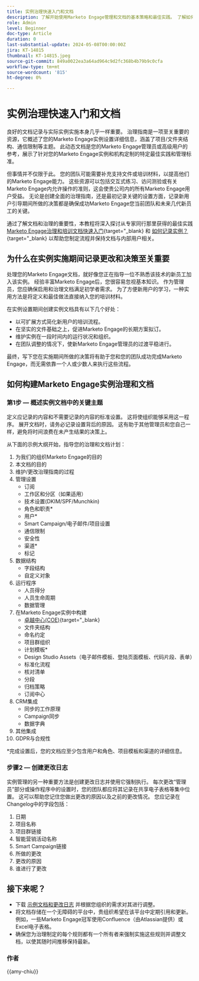 ```yaml
---
title: 实例治理快速入门和文档
description: 了解开始使用Marketo Engage管理和文档的基本策略和最佳实践。 了解如何创建可扩展的文档、简化用户培训，并确保在Marketo Engage实例中使用结构来构建。
role: Admin
level: Beginner
doc-type: Article
duration: 0
last-substantial-update: 2024-05-08T00:00:00Z
jira: KT-14815
thumbnail: KT-14815.jpeg
source-git-commit: 849a0022ea3a64ad964c9d2fc368b4b79b9c0cfa
workflow-type: tm+mt
source-wordcount: '815'
ht-degree: 0%

---
```



# 实例治理快速入门和文档

良好的文档记录与实际实例实施本身几乎一样重要。 治理指南是一项至关重要的资源，它概述了您的Marketo Engage实例设置详细信息，涵盖了项目/文件夹结构、通信限制等主题。 此动态文档是您的Marketo Engage管理员或高级用户的参考，展示了针对您的Marketo Engage实例和机构定制的特定最佳实践和管理标准。

但事情并不仅限于此。 您的团队可能需要补充支持文件或培训材料，以提高他们的Marketo Engage能力。 这些资源可以包括交互式练习、访问测验或有关Marketo Engage内允许操作的准则，这会使贵公司内的所有Marketo Engage用户受益。 无论是创建全面的治理指南，还是最初记录关键的设置方面，记录新用户引导期间所做的决策都是确保成功Marketo Engage您当前团队和未来几代新员工的关键。

通过了解文档和治理的重要性，本教程将深入探讨从专家同行那里获得的最佳实践 [Marketo Engage治理和培训文档快速入门](https://nation.marketo.com/t5/product-blogs/getting-started-on-your-marketo-governance-and-training/ba-p/242421){target="_blank} 和 [如何记录实例？](https://nation.marketo.com/t5/product-discussions/how-do-you-document-your-instance/td-p/72877){target="_blank} 以帮助您制定流程并保持文档与内部用户相关。

## 为什么在实例实施期间记录更改和决策至关重要

处理您的Marketo Engage文档，就好像您正在指导一位不熟悉该技术的新员工加入该实例。 经验丰富Marketo Engage后，您很容易忽视基本知识。 作为管理员，您应确保启用和治理文档满足初学者需求。 为了方便新用户的学习，一种实用方法是将定义和最佳做法直接纳入您的培训材料。

在实例设置期间创建实例文档具有以下几个好处：

* 以可扩展方式简化新用户的培训流程。
* 在坚实的文件基础之上，促进Marketo Engage的长期方案拟订。
* 维护实例在一段时间内的运行状况和组织。
* 在团队调整的情况下，使新Marketo Engage管理员的过渡平稳进行。

最终，写下您在实施期间所做的决策将有助于您和您的团队成功完成Marketo Engage，而无需依靠一个人或少数人来执行这些流程。

## 如何构建Marketo Engage实例治理和文档

### 第1步 — 概述实例文档中的关键主题

定义应记录的内容和不需要记录的内容的标准设置。 这将使组织能够采用这一程序。 展开文档时，请务必记录设置背后的原因。 这有助于其他管理员和您自己一样，避免将时间浪费在未产生结果的决策上。

从下面的示例大纲开始，指导您的治理和文档计划：

1. 为我们的组织Marketo Engage的目的
1. 本文档的目的
1. 维护/更改治理指南的过程
1. 管理设置
   * 订阅
   * 工作区和分区（如果适用）
   * 技术设置(DKIM/SPF/Munchkin)
   * 角色和职责*
   * 用户*
   * Smart Campaign/电子邮件/项目设置
   * 通信限制
   * 安全性
   * 渠道*
   * 标记
1. 数据结构
   * 字段结构
   * 自定义对象
1. 运行程序
   * 人员得分
   * 人员生命周期
   * 数据管理
1. 在Marketo Engage实例中构建
   * [卓越中心(COE)](https://business.adobe.com/blog/perspectives/center-of-excellence-top-10-questions-to-ask-yourself){target="_blank}
   * 文件夹结构
   * 命名约定
   * 项目群组织
   * 计划模板*
   * Design Studio Assets（电子邮件模板、登陆页面模板、代码片段、表单）
   * 标准化流程
   * 核对清单
   * 分段
   * 归档策略
   * 订阅中心
1. CRM集成
   * 同步的工作原理
   * Campaign同步
   * 数据字典
1. 其他集成
1. GDPR与合规性

\*完成设置后，您的文档应至少包含用户和角色、项目模板和渠道的详细信息。

### 步骤2 — 创建更改日志

实例管理的另一种重要方法是创建更改日志并使用它强制执行。 每次更改“管理员”部分或操作程序中的设置时，您的团队都应将其记录在共享电子表格等集中位置。 这可以帮助您记住您做出更改的原因以及之前的更改情况。 您应记录在Changelog中的字段包括：

1. 日期
1. 项目名称
1. 项目群链接
1. 智能营销活动名称
1. Smart Campaign链接
1. 所做的更改
1. 更改的原因
1. 谁进行了更改

## 接下来呢？

* 下载 [示例文档和更改日志](/help/marketo-tutorial-implementing-new-instance/assets/template-adobe-marketo-engage-instance-documentation.xlsx) 并根据您组织的需求对其进行调整。
* 将文档存储在一个无障碍的平台中，贵组织希望在该平台中定期引用和更新。 例如，一些Marketo Engage冠军使用Confluence（由Atlassian提供）或Excel电子表格。
* 确保您为治理制定的每个规则都有一个所有者来强制实施这些规则并调整文档，以使其随时间推移保持最新。

### 作者

{{amy-chiu}}
